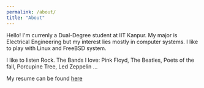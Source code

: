 ```yaml
---
permalink: /about/
title: "About"
---
```


Hello! I'm currenly a Dual-Degree student at IIT Kanpur. My major is Electrical Engineering but my interest lies mostly in computer systems. I like to play with Linux and FreeBSD system.

I like to listen Rock. The Bands I love: Pink Floyd, The Beatles, Poets of the fall, Porcupine Tree, Led Zeppelin ...

My resume can be found [here](/assets/resume.pdf)
